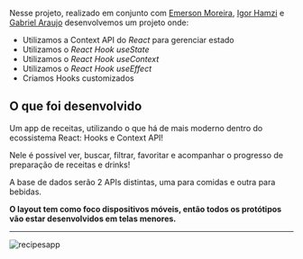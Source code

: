 

Nesse projeto, realizado em conjunto com [Emerson Moreira](https://www.linkedin.com/in/emerson-moreira/), [Igor Hamzi](https://www.linkedin.com/in/igorhamzi/) e [Gabriel Araujo](https://www.linkedin.com/in/gabriel-araujo11/) desenvolvemos um projeto onde:

  - Utilizamos a Context API do _React_ para gerenciar estado
  - Utilizamos o _React Hook useState_
  - Utilizamos o _React Hook useContext_
  - Utilizamos o _React Hook useEffect_
  - Criamos Hooks customizados

## O que foi desenvolvido

Um app de receitas, utilizando o que há de mais moderno dentro do ecossistema React: Hooks e Context API!

Nele é possível ver, buscar, filtrar, favoritar e acompanhar o progresso de preparação de receitas e drinks!

A base de dados serão 2 APIs distintas, uma para comidas e outra para bebidas.

<strong>O layout tem como foco dispositivos móveis, então todos os protótipos vão estar desenvolvidos em telas menores.</strong>

---
![recipesapp](https://user-images.githubusercontent.com/67379527/156892984-20b1da82-ceea-481c-a584-137d71833ee1.gif)

